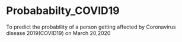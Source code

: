# Probababilty_COVID19
To predict the probability of a person getting affected by Coronavirus disease 2019(COVID19) on March 20,2020
